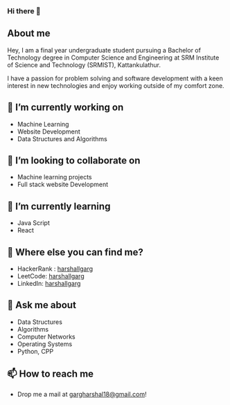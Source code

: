### Hi there 👋

## About me
Hey, I am a final year undergraduate student pursuing a Bachelor of Technology degree in Computer Science and Engineering at SRM Institute of Science and Technology (SRMIST), Kattankulathur.

I have a passion for problem solving and software development with a keen interest in new technologies and enjoy working outside of my comfort zone.


## 🔭 I’m currently working on
- Machine Learning
- Website Development 
- Data Structures and Algorithms

## 👯 I’m looking to collaborate on
- Machine learning projects
- Full stack website Development

## 🌱 I’m currently learning
- Java Script
- React

## 🤔 Where else you can find me?
- HackerRank : [harshallgarg](https://www.hackerrank.com/harshallgarg )
- LeetCode: [harshallgarg](https://leetcode.com/harshallgarg/)
- LinkedIn: [harshallgarg](https://www.linkedin.com/in/harshal-garg-18b02316b/)

## 💬 Ask me about 
 - Data Structures
 - Algorithms 
 - Computer Networks
 - Operating Systems
 - Python, CPP
 

## 📫 How to reach me
- Drop me a mail at gargharshal18@gmail.com!

<!--
**harshallgarg/harshallgarg** is a ✨ _special_ ✨ repository because its `README.md` (this file) appears on your GitHub profile.

Here are some ideas to get you started:

- 🔭 I’m currently working on ...
- 🌱 I’m currently learning ...
- 👯 I’m looking to collaborate on ...
- 🤔 I’m looking for help with ...
- 💬 Ask me about ...
- 📫 How to reach me: ...
- 😄 Pronouns: ...
- ⚡ Fun fact: ...
-->
